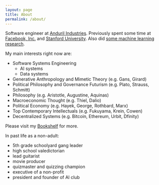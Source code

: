 ```yaml
---
layout: page
title: About
permalink: /about/
---
```


Software engineer at [Anduril Industries](http://anduril.com/).  Previously spent some time at [Facebook, Inc.](https://www.facebook.com/) and [Stanford University](http://stanford.com/). Also did [some machine learning research](https://scholar.google.com/citations?user=Inp7zBgAAAAJ&hl=en). 

My main interests right now are:
- Software Systems Engineering
  - AI systems 
  - Data systems 
- Generative Anthropology and Mimetic Theory (e.g. Gans, Girard)
- Political Philosophy and Governance Futurism (e.g. Plato, Strauss, Schmitt)
- Philosophy (e.g. Aristotle, Augustine, Aquinas)
- Macroeconomic Thought (e.g. Thiel, Dalio)
- Political Economy (e.g. Hayek, George, Rothbard, Marx)
- Top Contemporary Intellectuals (e.g. Fukuyama, Krein, Cowen)
- Decentralized Systems (e.g. Bitcoin, Ethereum, Urbit, Dfinity)

Please visit my [Bookshelf](https://bookshelf.website/abhay/mixes/dvadl/Bookshelf) for more.

In past life as a non-adult:
- 5th grade schoolyard gang leader
- high school valedictorian
- lead guitarist
- movie producer
- quizmaster and quizzing champion
- executive of a non-profit
- president and founder of AI club
